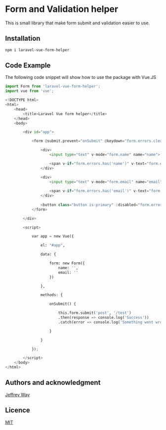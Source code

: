 # Form and Validation helper

This is small library that make form submit and validation easier to use.

## Installation

```bash
npm i laravel-vue-form-helper
```

## Code Example

The following code snippet will show how to use the package with Vue.JS

```python
import Form from 'laravel-vue-form-helper';
import vue from 'vue';

<!DOCTYPE html>
<html>
    <head>
        <title>Laravel Vue form helper</title>
    </head>
    <body>

        <div id="app">

            <form @submit.prevent="onSubmit" @keydown="form.errors.clear()">

                <div>
                    <input type="text" v-mode="form.name" name="name">

                    <span v-if="form.errors.has('name')" v-text="form.errors.get('name')"></span>
                </div>

                <div>
                    <input type="text" v-mode="form.email" name="email">
                    
                    <span v-if="form.errors.has('email')" v-text="form.errors.get('email')"></span>
                </div>
                
                <button class="button is-primary" :disabled="form.errors.any()">Submit</button>
            </form>

        </div>

        <script>

            var app = new Vue({

                el: "#app",

                data: {

                    form: new Form({ 
                        name: '',
                        email: ''
                    })

                },

                methods: {

                    onSubmit() {

                        this.form.submit('post', '/test')
                        .then(response => console.log('Success'))
                        .catch(error => console.log('Something went wrong'));

                    }

                }

            });

        </script>
    </body>
</html>
```
## Authors and acknowledgment

[Jeffrey Way](https://github.com/laracasts/Vue-Forms)

## Licence
[MIT](https://choosealicense.com/licenses/mit/)